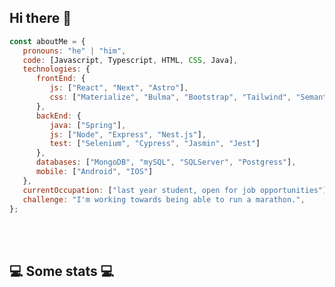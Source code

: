 ## Hi there 👋
```javascript
const aboutMe = {
   pronouns: "he" | "him",
   code: [Javascript, Typescript, HTML, CSS, Java],
   technologies: {
      frontEnd: {
         js: ["React", "Next", "Astro"],
         css: ["Materialize", "Bulma", "Bootstrap", "Tailwind", "Semantic UI"]
      },
      backEnd: {
         java: ["Spring"],
         js: ["Node", "Express", "Nest.js"],
         test: ["Selenium", "Cypress", "Jasmin", "Jest"]
      },
      databases: ["MongoDB", "mySQL", "SQLServer", "Postgress"],
      mobile: ["Android", "IOS"]
   },
   currentOccupation: ["last year student, open for job opportunities"],
   challenge: "I'm working towards being able to run a marathon.",
};
```
</br></br>
<h2>💻 Some stats 💻</h2>
<!--
**GeroKramar/GeroKramar** is a ✨ _special_ ✨ repository because its `README.md` (this file) appears on your GitHub profile.

Here are some ideas to get you started:

- 🔭 I’m currently working on ...
- 🌱 I’m currently learning ...
- 👯 I’m looking to collaborate on ...
- 🤔 I’m looking for help with ...
- 💬 Ask me about ...
- 📫 How to reach me: ...
- 😄 Pronouns: ...
- ⚡ Fun fact: ...
-->

